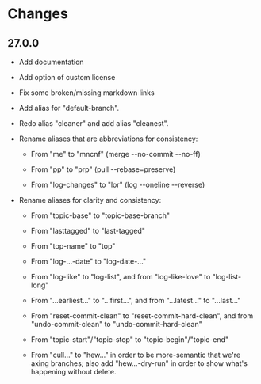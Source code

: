 # Changes

## 27.0.0

* Add documentation

* Add option of custom license

* Fix some broken/missing markdown links

* Add alias for "default-branch".

* Redo alias "cleaner" and add alias "cleanest".
  
* Rename aliases that are abbreviations for consistency:

  * From "me" to "mncnf" (merge --no-commit --no-ff)
  
  * From "pp" to "prp" (pull --rebase=preserve)

  * From "log-changes" to "lor" (log --oneline --reverse)

* Rename aliases for clarity and consistency:

  * From "topic-base" to "topic-base-branch"

  * From "lasttagged" to "last-tagged"

  * From "top-name" to "top"

  * From "log-…-date" to "log-date-…"
  
  * From "log-like" to "log-list", and from "log-like-love" to "log-list-long"

  * From "…earliest…" to "…first…", and from "…latest…" to "…last…"

  * From "reset-commit-clean" to "reset-commit-hard-clean", and from "undo-commit-clean" to "undo-commit-hard-clean"

  * From "topic-start"/"topic-stop" to "topic-begin"/"topic-end"

  * From "cull…" to "hew…" in order to be more-semantic that we're axing branches; also add "hew…-dry-run" in order to show what's happening without delete.
